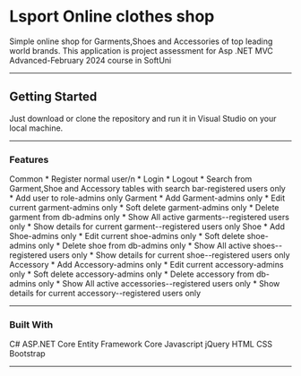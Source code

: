 <h1>Lsport Online clothes shop</h1>
Simple online shop for Garments,Shoes and Accessories of top leading world brands.
This application is  project assessment for Asp .NET MVC Advanced-February 2024 course in SoftUni
<hr class="hr" />

<h2>
Getting Started
</h2>
Just download or clone the repository and run it in Visual Studio on your local machine.
<hr class="hr" />

<h3>  
Features
</h3>
Common
* Register normal user/n
* Login
* Logout
* Search from Garment,Shoe and Accessory tables with search bar-registered users only
* Add user to role-admins only
Garment
* Add Garment-admins only
* Edit current garment-admins only
* Soft delete garment-admins only
* Delete garment from db-admins only
* Show All active garments--registered users only
* Show details for current garment--registered users only
Shoe
* Add Shoe-admins only
* Edit current shoe-admins only
* Soft delete shoe-admins only
* Delete shoe from db-admins only
* Show All active shoes--registered users only
* Show details for current shoe--registered users only
Accessory
* Add Accessory-admins only
* Edit current accessory-admins only
* Soft delete accessory-admins only
* Delete accessory from db-admins only
* Show All active accessories--registered users only
* Show details for current accessory--registered users only


<hr class="hr" />

<h3>
Built With
</h3>
C#
ASP.NET Core
Entity Framework Core
Javascript
jQuery
HTML
CSS
Bootstrap
<hr class="hr" />
